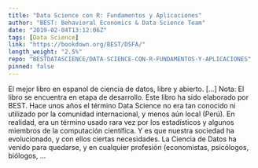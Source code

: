 ```yaml
---
title: "Data Science con R: Fundamentos y Aplicaciones"
author: "BEST: Behavioral Economics & Data Science Team"
date: "2019-02-04T13:12:06Z"
tags: [Data Science]
link: "https://bookdown.org/BEST/DSFA/"
length_weight: "2.5%"
repo: "BESTDATASCIENCE/DATA-SCIENCE-CON-R-FUNDAMENTOS-Y-APLICACIONES"
pinned: false
---
```


El mejor libro en espanol de ciencia de datos, libre y abierto. [...] Nota: El libro se encuentra en etapa de desarrollo. Este libro ha sido elaborado por BEST. Hace unos años el término Data Science no era tan conocido ni utilizado por la comunidad internacional, y menos aún local (Perú). En realidad, era un término usado rara vez por los estadísticos y algunos miembros de la computación científica. Y es que nuestra sociedad ha evolucionado, y con ellos ciertas necesidades. La Ciencia de Datos ha venido para quedarse, y en cualquier profesión (economistas, psicólogos, biólogos, ...
